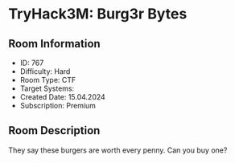 ﻿# TryHack3M: Burg3r Bytes

## Room Information
- ID: 767
- Difficulty: Hard
- Room Type: CTF
- Target Systems: 
- Created Date: 15.04.2024
- Subscription: Premium

## Room Description
They say these burgers are worth every penny. Can you buy one?
